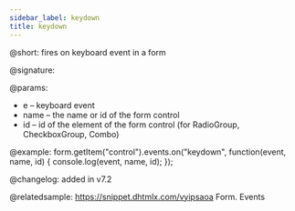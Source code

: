 ```yaml
---
sidebar_label: keydown 
title: keydown 
--- 
```


@short: fires on keyboard event in a form

@signature:

@params:
- e – keyboard event
- name – the name or id of the form control 
- id – id of the element of the form control (for RadioGroup, CheckboxGroup, Combo)

@example:
form.getItem("control").events.on("keydown", function(event, name, id) {
    console.log(event, name, id);
});

@changelog: added in v7.2

@relatedsample: https://snippet.dhtmlx.com/vyipsaoa Form. Events